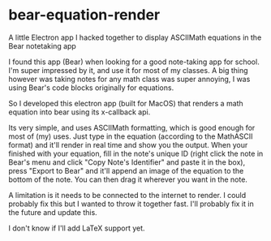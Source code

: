 # bear-equation-render
A little Electron app I hacked together to display ASCIIMath equations in the Bear notetaking app

I found this app (Bear) when looking for a good note-taking app for school. I'm super impressed by it, and use it for most of my classes. A big thing however was taking notes for any math class was super annoying, I was using Bear's code blocks originally for equations.

So I developed this electron app (built for MacOS) that renders a math equation into bear using its x-callback api.

Its very simple, and uses ASCIIMath formatting, which is good enough for most of (my) uses. Just type in the equation (according to the MathASCII format) and it'll render in real time and show you the output. When your finished with your equation, fill in the note's unique ID (right click the note in Bear's menu and click "Copy Note's Identifier" and paste it in the box), press "Export to Bear" and it'll append an image of the equation to the bottom of the note. You can then drag it wherever you want in the note.

A limitation is it needs to be connected to the internet to render. I could probably fix this but I wanted to throw it together fast. I'll probably fix it in the future and update this.

I don't know if I'll add LaTeX support yet.
